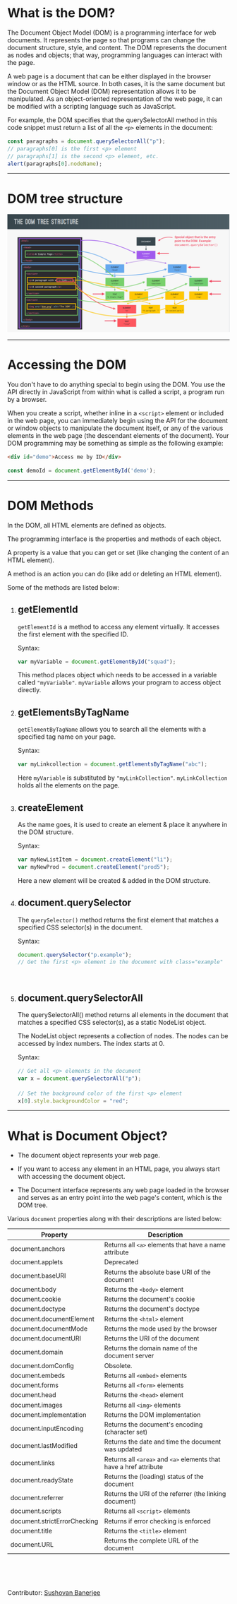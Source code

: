 # What is the DOM?
The Document Object Model (DOM) is a programming interface for web documents. It represents the page so that programs can change the document structure, style, and content. The DOM represents the document as nodes and objects; that way, programming languages can interact with the page.

A web page is a document that can be either displayed in the browser window or as the HTML source. In both cases, it is the same document but the Document Object Model (DOM) representation allows it to be manipulated. As an object-oriented representation of the web page, it can be modified with a scripting language such as JavaScript.

For example, the DOM specifies that the querySelectorAll method in this code snippet must return a list of all the ```<p>``` elements in the document:
```js
const paragraphs = document.querySelectorAll("p");
// paragraphs[0] is the first <p> element
// paragraphs[1] is the second <p> element, etc.
alert(paragraphs[0].nodeName);
```
<hr>

# DOM tree structure

![](domtree.png)
<hr>

# Accessing the DOM
You don't have to do anything special to begin using the DOM. You use the API directly in JavaScript from within what is called a script, a program run by a browser.

When you create a script, whether inline in a ```<script>``` element or included in the web page, you can immediately begin using the API for the document or window objects to manipulate the document itself, or any of the various elements in the web page (the descendant elements of the document). Your DOM programming may be something as simple as the following example: 
```html
<div id="demo">Access me by ID</div>
```
```js
const demoId = document.getElementById('demo');
```
<hr>

# DOM Methods
In the DOM, all HTML elements are defined as objects.

The programming interface is the properties and methods of each object.

A property is a value that you can get or set (like changing the content of an HTML element).

A method is an action you can do (like add or deleting an HTML element).
<br>

Some of the methods are listed below:

1. ## **getElementId**
   
   ```getElementId``` is a method to access any element virtually. It accesses the first element with the specified ID.

    Syntax:
    ```js
    var myVariable = document.getElementById("squad");
    ```

    This method places object which needs to be accessed in a variable called ```"myVariable"```. ```myVariable``` allows your program to access object directly.
    <br>

2. ## **getElementsByTagName**

    ```getElementByTagName``` allows you to search all the elements with a specified tag name on your page.

    Syntax:
    ```js
    var myLinkcollection = document.getElementsByTagName("abc");
    ```

    Here ```myVariable``` is substituted by ```"myLinkCollection"```. ```myLinkCollection``` holds all the elements on the page.
    <br>

3. ## **createElement**
   
    As the name goes, it is used to create an element & place it anywhere in the DOM structure.

    Syntax:
    ```js
    var myNewListItem = document.createElement("li");
    var myNewProd = document.createElement("prod5");
    ```

    Here a new element will be created & added in the DOM structure.
    <br>

4. ## **document.querySelector**
   
    The ```querySelector()``` method returns the first element that matches a specified CSS selector(s) in the document.

    Syntax:
    ```js
    document.querySelector("p.example");
    // Get the first <p> element in the document with class="example"
    ```
    <br>

5. ## **document.querySelectorAll**

    The querySelectorAll() method returns all elements in the document that matches a specified CSS selector(s), as a static NodeList object.

    The NodeList object represents a collection of nodes. The nodes can be accessed by index numbers. The index starts at 0.

    Syntax:
    ```js
    // Get all <p> elements in the document
    var x = document.querySelectorAll("p");

    // Set the background color of the first <p> element
    x[0].style.backgroundColor = "red"; 
    ```
<hr>

# What is Document Object?
- The document object represents your web page.

- If you want to access any element in an HTML page, you always start with accessing the document object.

- The Document interface represents any web page loaded in the browser and serves as an entry point into the web    page's content, which is the DOM tree.
  
Various ```document``` properties along with their descriptions are listed below:

| Property                     | Description                                                                |
|------------------------------|----------------------------------------------------------------------------|
| document.anchors             | Returns all ```<a>``` elements that have a name attribute                  |
| document.applets             | Deprecated                                                                 |
| document.baseURI             | Returns the absolute base URI of the document                              |
| document.body                | Returns the ```<body>``` element                                           |
| document.cookie              | Returns the document's cookie                                              |
| document.doctype             | Returns the document's doctype                                             |
| document.documentElement     | Returns the ```<html>``` element                                           |
| document.documentMode        | Returns the mode used by the browser                                       |
| document.documentURI         | Returns the URI of the document                                            |
| document.domain              | Returns the domain name of the document server                             |
| document.domConfig           | Obsolete.                                                                  |
| document.embeds              | Returns all ```<embed>``` elements                                         |
| document.forms               | Returns all ```<form>``` elements                                          |
| document.head                | Returns the ```<head>``` element                                           |
| document.images              | Returns all ```<img>``` elements                                           |
| document.implementation      | Returns the DOM implementation                                             |
| document.inputEncoding       | Returns the document's encoding (character set)                            |
| document.lastModified        | Returns the date and time the document was updated                         |
| document.links               | Returns all ```<area>``` and ```<a>``` elements that have a href attribute |
| document.readyState          | Returns the (loading) status of the document                               |
| document.referrer            | Returns the URI of the referrer (the linking document)                     |
| document.scripts             | Returns all ```<script>``` elements                                        |
| document.strictErrorChecking | Returns if error checking is enforced                                      |
| document.title               | Returns the ```<title>``` element                                          |
| document.URL                 | Returns the complete URL of the document                                   |
<br><br><br>

Contributor: [Sushovan Banerjee](https://github.com/sushovanb02)


